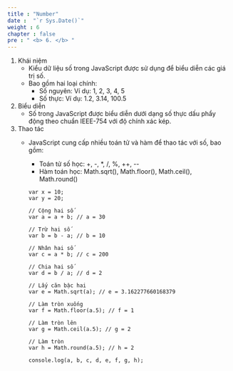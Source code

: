 ```yaml
---
title : "Number"
date :  "`r Sys.Date()`" 
weight : 6 
chapter : false
pre : " <b> 6. </b> "
---
```


1. Khái niệm
   - Kiểu dữ liệu số trong JavaScript được sử dụng để biểu diễn các giá trị số.     
   - Bao gồm hai loại chính:
      - Số nguyên: Ví dụ: 1, 2, 3, 4, 5
      - Số thực: Ví dụ: 1.2, 3.14, 100.5
2. Biểu diễn
   - Số trong JavaScript được biểu diễn dưới dạng số thực dấu phẩy động theo chuẩn IEEE-754 với độ chính xác kép.
3. Thao tác
   - JavaScript cung cấp nhiều toán tử và hàm để thao tác với số, bao gồm:
      - Toán tử số học: +, -, *, /, %, ++, --
      - Hàm toán học: Math.sqrt(), Math.floor(), Math.ceil(), Math.round()

      ```
      var x = 10;
      var y = 20;

      // Cộng hai số
      var a = a + b; // a = 30

      // Trừ hai số
      var b = b - a; // b = 10

      // Nhân hai số
      var c = a * b; // c = 200

      // Chia hai số
      var d = b / a; // d = 2

      // Lấy căn bậc hai
      var e = Math.sqrt(a); // e = 3.162277660168379

      // Làm tròn xuống
      var f = Math.floor(a.5); // f = 1

      // Làm tròn lên
      var g = Math.ceil(a.5); // g = 2

      // Làm tròn
      var h = Math.round(a.5); // h = 2

      console.log(a, b, c, d, e, f, g, h);
      ```